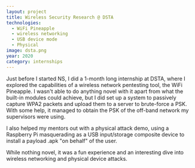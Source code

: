 ```yaml
---
layout: project
title: Wireless Security Research @ DSTA
technologies:
  - WiFi Pineapple
  - wireless networking
  - USB device mode
  - Physical
image: dsta.png
year: 2020
category: internships
---
```


Just before I started NS, I did a 1-month long internship at DSTA, where I explored the capabilities of a wireless network pentesting tool, the WiFi Pineapple. I wasn't able to do anything novel with it apart from what the built-in modules could achieve, but I did set up a system to passively capture WPA2 packets and upload them to a server to brute-force a PSK. With some help, it managed to obtain the PSK of the off-band network my supervisors were using.

I also helped my mentors out with a physical attack demo, using a Raspberry Pi masquerading as a USB input/storage composite device to install a payload .apk "on behalf" of the user. 

While nothing novel, it was a fun experience and an interesting dive into wireless networking and physical device attacks.
